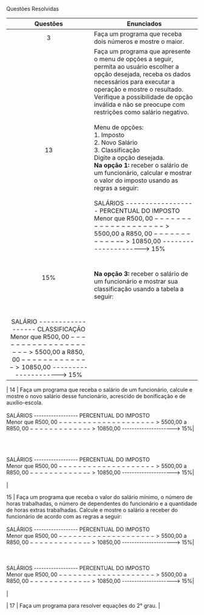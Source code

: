 Questões Resolvidas 

| Questões | Enunciados |
| :-------------: | ------------- |
| 3 | Faça um programa que receba dois números e mostre o maior. |
| 13 | Faça um programa que apresente o menu de opções a seguir, permita ao usuário escolher a opção desejada, receba os dados necessários para executar a operação e mostre o resultado. Verifique a possibilidade de opção inválida e não se preocupe com restrições como salário negativo. <br> <br> Menu de opções: <br> 1. Imposto <br> 2. Novo Salário <br> 3. Classificação <br> Digite a opção desejada. <br> **Na opção 1:** receber o salário de um funcionário, calcular e mostrar o valor do imposto usando as regras a seguir: <br> <br> SALÁRIOS ------------------ PERCENTUAL DO IMPOSTO <br> Menor que R$500,00 --------------------> 5% <br> De R$500,00 a R$850,00 -------------> 10% <br> Acima de R$850,00 ---------------------> 15%| <br> <br> **Na opção 2:** receber o salário de um funcionário, calcular e mostrar o valor do novo salário, usando as regras a seguir: <br> <br> SALÁRIO ------------------ AUMENTO <br> Menor que R$500,00 --------------------> 5% <br> De R$500,00 a R$850,00 -------------> 10% <br> Acima de R$850,00 --------------------->
 15%| <br> <br> **Na opção 3:** receber o salário de um funcionário e mostrar sua classificação usando a tabela a seguir: 
<br> <br> SALÁRIO ------------------ CLASSIFICAÇÃO <br> Menor que R$500,00 --------------------> 5% <br> De R$500,00 a R$850,00 -------------> 10% <br> Acima de R$850,00 ---------------------> 15%| <br> <br> |

| 14 | Faça um programa que receba o salário de um funcionário, calcule e mostre o novo salário desse funcionário, acrescido de bonificação e de auxílio-escola.
<br> <br> SALÁRIOS ------------------ PERCENTUAL DO IMPOSTO <br> Menor que R$500,00 --------------------> 5% <br> De R$500,00 a R$850,00 -------------> 10% <br> Acima de R$850,00 ---------------------> 15%| <br> <br>

<br> <br> SALÁRIOS ------------------ PERCENTUAL DO IMPOSTO <br> Menor que R$500,00 --------------------> 5% <br> De R$500,00 a R$850,00 -------------> 10% <br> Acima de R$850,00 ---------------------> 15%| <br> <br> |

15 | Faça um programa que receba o valor do salário mínimo, o número de horas trabalhadas, o número de dependentes do funcionário e a quantidade de horas extras trabalhadas. Calcule e mostre o salário a receber do funcionário de acordo com as regras a seguir: <br> <br> SALÁRIOS ------------------ PERCENTUAL DO IMPOSTO <br> Menor que R$500,00 --------------------> 5% <br> De R$500,00 a R$850,00 -------------> 10% <br> Acima de R$850,00 ---------------------> 15%| <br> <br>  <br> <br> SALÁRIOS ------------------ PERCENTUAL DO IMPOSTO <br> Menor que R$500,00 --------------------> 5% <br> De R$500,00 a R$850,00 -------------> 10% <br> Acima de R$850,00 ---------------------> 15%| <br> <br> | 

| 17 | Faça um programa para resolver equações do 2° grau. |


